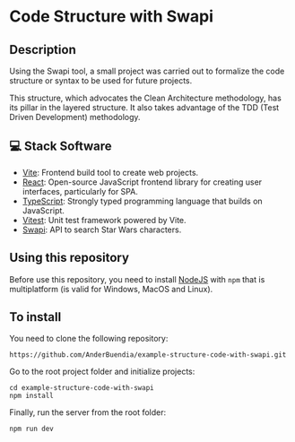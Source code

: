 # Code Structure with Swapi

## Description

Using the Swapi tool, a small project was carried out to formalize the code structure or syntax to be used for future projects.

This structure, which advocates the Clean Architecture methodology, has its pillar in the layered structure. It also takes advantage of the TDD (Test Driven Development) methodology.

## 💻 Stack Software

- [Vite](https://vitejs.dev/): Frontend build tool to create web projects.
- [React](https://es.reactjs.org/): Open-source JavaScript frontend library for creating user interfaces, particularly for SPA.
- [TypeScript](https://www.typescriptlang.org/): Strongly typed programming language that builds on JavaScript.
- [Vitest](https://vitest.dev/): Unit test framework powered by Vite.
- [Swapi](https://swapi.dev/): API to search Star Wars characters.

## Using this repository

Before use this repository, you need to install [NodeJS](https://nodejs.org/en/download/) with `npm` that is multiplatform (is valid for Windows, MacOS and Linux).

## To install

You need to clone the following repository:

```
https://github.com/AnderBuendia/example-structure-code-with-swapi.git
```

Go to the root project folder and initialize projects:

```
cd example-structure-code-with-swapi
npm install
```

Finally, run the server from the root folder:

```
npm run dev
```
